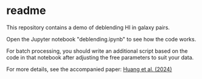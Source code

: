 # readme

This repository contains a demo of deblending HI in galaxy pairs. 

Open the Jupyter notebook "deblending.ipynb" to see how the code works.

For batch processing, you should write an additional script based on the code in that notebook after adjusting the free parameters to suit your data.

For more details, see the accompanied paper: [Huang et al. (2024)]()
